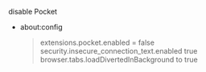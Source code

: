 disable Pocket
- about:config
    > extensions.pocket.enabled = false
    > security.insecure_connection_text.enabled true
    > browser.tabs.loadDivertedInBackground  to true
